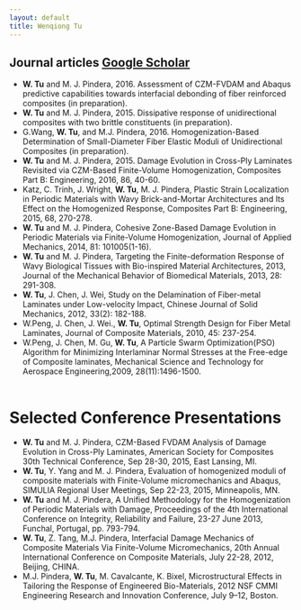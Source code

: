```yaml
---
layout: default
title: Wenqiong Tu
---
```

## Journal articles [Google Scholar](https://scholar.google.com/citations?user=u28-S4gAAAAJ&hl=en)
* **W. Tu** and M. J. Pindera, 2016. Assessment of CZM-FVDAM and Abaqus predictive capabilities towards interfacial debonding of fiber reinforced composites (in preparation).
* **W. Tu** and M. J. Pindera, 2015. Dissipative response of unidirectional composites with two brittle constituents (in preparation).
*  G.Wang, **W. Tu**, and M.J. Pindera, 2016. Homogenization-Based Determination of Small-Diameter Fiber Elastic Moduli of Unidirectional Composites (in preparation).
* **W. Tu** and M. J. Pindera, 2015. Damage Evolution in Cross-Ply Laminates Revisited via CZM-Based Finite-Volume Homogenization, Composites Part B: Engineering, 2016, 86, 40-60.
* Katz, C. Trinh, J. Wright, **W. Tu**, M. J. Pindera, Plastic Strain Localization in Periodic Materials with Wavy Brick-and-Mortar Architectures and Its Effect on the Homogenized Response, Composites Part B: Engineering, 2015, 68, 270-278.
* **W. Tu** and M. J. Pindera, Cohesive Zone-Based Damage Evolution in Periodic Materials via Finite-Volume   Homogenization, Journal of Applied Mechanics, 2014, 81: 101005(1-16).
* **W. Tu** and M. J. Pindera, Targeting the Finite-deformation Response of Wavy Biological Tissues with Bio-inspired Material Architectures, 2013,  Journal of the Mechanical Behavior of Biomedical Materials, 2013, 28: 291-308.
* **W. Tu**, J. Chen, J. Wei, Study on the Delamination of Fiber-metal Laminates under Low-velocity Impact, Chinese Journal of Solid Mechanics, 2012, 33(2): 182-188.
* W.Peng, J. Chen, J. Wei., **W. Tu**, Optimal Strength Design for Fiber Metal Laminates, Journal of Composite Materials, 2010, 45: 237-254.
* W.Peng, J. Chen, M. Gu, **W. Tu**, A Particle Swarm Optimization(PSO) Algorithm for Minimizing Interlaminar Normal Stresses at the Free-edge of Composite laminates, Mechanical Science and Technology for Aerospace Engineering,2009, 28(11):1496-1500. <br> <br>

# Selected Conference Presentations
* **W. Tu** and M. J. Pindera, CZM-Based FVDAM Analysis of Damage Evolution in Cross-Ply Laminates, American Society for Composites 30th Technical Conference, Sep 28-30, 2015, East Lansing, MI. 
* **W. Tu**, Y. Yang and M. J. Pindera, Evaluation of homogenized moduli of composite materials with Finite-Volume micromechanics and Abaqus, SIMULIA Regional User Meetings, Sep 22-23, 2015, Minneapolis, MN.  
* **W. Tu** and M. J. Pindera, A Unified Methodology for the Homogenization of Periodic Materials with Damage, Proceedings of the 4th International Conference on Integrity, Reliability and Failure, 23-27 June 2013, Funchal, Portugal, pp. 793-794. 
* **W. Tu**, Z. Tang, M.J. Pindera, Interfacial Damage Mechanics of Composite Materials Via Finite-Volume Micromechanics, 20th Annual International Conference on Composite Materials, July 22-28, 2012, Beijing, CHINA.
* M.J. Pindera, **W. Tu**, M. Cavalcante, K. Bixel, Microstructural Effects in Tailoring the Response of Engineered Bio-Materials, 2012 NSF CMMI Engineering Research and Innovation Conference, July 9–12, Boston.